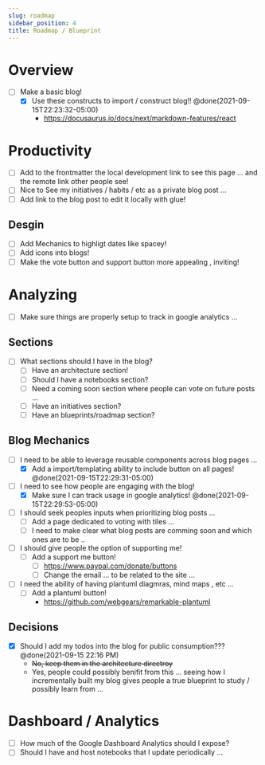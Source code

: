 ```yaml
---
slug: roadmap
sidebar_position: 4
title: Roadmap / Blueprint
---
```


# Overview 

- [ ] Make a basic blog!
    - [x] Use these constructs to import / construct blog!! @done(2021-09-15T22:23:32-05:00)
        - https://docusaurus.io/docs/next/markdown-features/react 

# Productivity
- [ ] Add to the frontmatter the local development link to see this page ... and the remote link other people see!
- [ ] Nice to See my initiatives / habits / etc as a private blog post ... 
- [ ] Add link to the blog post to edit it locally with glue!

## Desgin
- [ ] Add Mechanics to highligt dates like spacey!
- [ ] Add icons into blogs!
- [ ] Make the vote button and support button more appealing , inviting!

# Analyzing 
- [ ] Make sure things are properly setup to track in google analytics ...

## Sections
- [ ] What sections should I have in the blog?
    - [ ] Have an architecture section!
    - [ ] Should I have a notebooks section?
    - [ ] Need a coming soon section where people can vote on future posts ...
    - [ ] Have an initiatives section?
    - [ ] Have an blueprints/roadmap section?

## Blog Mechanics
- [ ] I need to be able to leverage reusable components across blog pages ...
    - [x] Add a import/templating ability to include button on all pages! @done(2021-09-15T22:29:31-05:00)
- [ ] I need to see how people are engaging with the blog!
    - [x] Make sure I can track usage in google analytics! @done(2021-09-15T22:29:53-05:00)
- [ ] I should seek peoples inputs when prioritizing blog posts ...
    - [ ] Add a page dedicated to voting with tiles ...
    - [ ] I need to make clear what blog posts are comming soon and which ones are to be ..
- [ ] I should give people the option of supporting me!
    - [ ] Add a support me button!
        - [ ] https://www.paypal.com/donate/buttons
        - [ ] Change the email ... to be related to the site ...
- [ ] I need the ability of having plantuml diagmras, mind maps , etc ...
    - [ ] Add a plantuml button!
        - https://github.com/webgears/remarkable-plantuml

## Decisions
* [x] Should I add my todos into the blog for public consumption??? @done(2021-09-15 22:16 PM)
    - ~~No, keep them in the architecture directroy~~
    - Yes, people could possibly benifit from this ... seeing how I incrementally built my blog gives people a true blueprint to study / possibly learn from ... 

# Dashboard / Analytics
- [ ] How much of the Google Dashboard Analytics should I expose?
- [ ] Should I have and host notebooks that I update periodically ...
